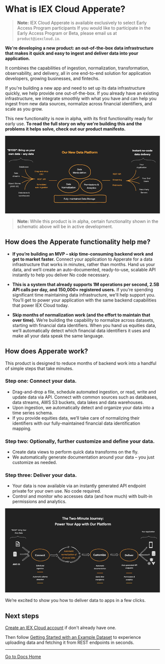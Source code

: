 # What is IEX Cloud Apperate?

> **Note:** IEX Cloud Apperate is available exclusively to select Early Access Program participants If you would like to participate in the Early Access Program or Beta, please email us at `product@iexcloud.io`.

**We're developing a new product: an out-of-the-box data infrastructure that makes it quick and easy to ingest and deliver data into your application.** 

It combines the capabilities of ingestion, normalization, transformation, observability, and delivery, all in one end-to-end solution for application developers, growing businesses, and fintechs. 

If you're building a new app and need to set up its data infrastructure quickly, we help provide one out-of-the-box. If you already have an existing infrastructure, we integrate smoothly with what you have and can help you ingest from new data sources, normalize across financial identifiers, and scale as you grow.

This new functionality is now in alpha, with its first functionality ready for early use. **To read the full story on why we're building this and the problems it helps solve, check out our product manifesto.**

![](./what-is-iex-cloud-apperate/apperate-platform.png)

> **Note:** While this product is in alpha, certain functionality shown in the schematic above will be in active development.

## How does the Apperate functionality help me?

- **If you’re building an MVP – skip time-consuming backend work and get to market faster.** Connect your application to Apperate for a data infrastructure that works in minutes, rather than months. Hand us your data, and we‘ll create an auto-documented, ready-to-use, scalable API instantly to help you deliver  No code necessary. 

- **This is a system that already supports 1M operations per second, 2.5B API calls per day, and 150,000+ registered users.** If you’re spending significant time maintaining data infrastructure, we'll help support you. You’ll get to power your application with the same backend capabilities that power IEX Cloud today.  

- **Skip months of normalization work (and the effort to maintain that over time).** We’re building the capability to normalize across datasets, starting with financial data identifiers. When you hand us equities data, we’ll automatically detect which financial data identifiers it uses and make all your data speak the same language.   
 
## How does Apperate work?

This product is designed to reduce months of backend work into a handful of simple steps that take minutes. 

### Step one: Connect your data.  

- Drag-and-drop a file, schedule automated ingestion, or read, write and update data via API. Connect with common sources such as databases, data streams, AWS S3 buckets, data lakes and data warehouses. 
- Upon ingestion, we automatically detect and organize your data into a time series schema.
- If you provide equities data, we’ll take care of normalizing their identifiers with our fully-maintained financial data identification mapping.  

### Step two: Optionally, further customize and define your data.

- Create data views to perform quick data transforms on the fly. 
- We automatically generate documentation around your data – you just customize as needed. 

### Step three: Deliver your data. 

- Your data is now available via an instantly generated API endpoint private for your own use. No code required.  
- Control and monitor who accesses data (and how much) with built-in permissions and analytics. 
 
![Two minute journey with Apperate](./what-is-iex-cloud-apperate/two-minute-journey.png)

We’re excited to show you how to deliver data to apps in a few clicks.

## Next steps

[Create an IEX Cloud account](./creating-an-iex-cloud-account.md) if don't already have one.

Then follow [Getting Started with an Example Dataset](./getting-started-with-an-example-dataset.md) to experience uploading data and fetching it from REST endpoints in seconds.

---
[Go to Docs Home](https://github.com/iexcloud/docs/blob/main/README.md)